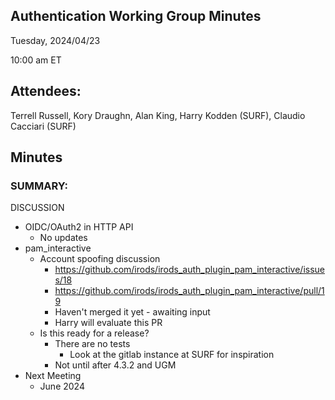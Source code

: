 ## Authentication Working Group Minutes

Tuesday, 2024/04/23

10:00 am ET

## Attendees:

Terrell Russell, Kory Draughn, Alan King, Harry Kodden (SURF), Claudio Cacciari (SURF)

## Minutes

### SUMMARY:

DISCUSSION

 - OIDC/OAuth2 in HTTP API
   - No updates
 - pam_interactive
   - Account spoofing discussion
     - https://github.com/irods/irods_auth_plugin_pam_interactive/issues/18
     - https://github.com/irods/irods_auth_plugin_pam_interactive/pull/19 
     - Haven't merged it yet - awaiting input
     - Harry will evaluate this PR
   - Is this ready for a release?
     - There are no tests
       - Look at the gitlab instance at SURF for inspiration
     - Not until after 4.3.2 and UGM
 - Next Meeting
   - June 2024
